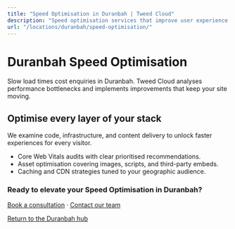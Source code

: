 ```yaml
---
title: "Speed Optimisation in Duranbah | Tweed Cloud"
description: "Speed optimisation services that improve user experience for Duranbah visitors."
url: "/locations/duranbah/speed-optimisation/"
---
```


# Duranbah Speed Optimisation

Slow load times cost enquiries in Duranbah. Tweed Cloud analyses performance bottlenecks and implements improvements that keep your site moving.

## Optimise every layer of your stack

We examine code, infrastructure, and content delivery to unlock faster experiences for every visitor.

- Core Web Vitals audits with clear prioritised recommendations.
- Asset optimisation covering images, scripts, and third-party embeds.
- Caching and CDN strategies tuned to your geographic audience.

### Ready to elevate your Speed Optimisation in Duranbah?

[Book a consultation](/consultation/) · [Contact our team](/contact/)

[Return to the Duranbah hub](/locations/duranbah/)
